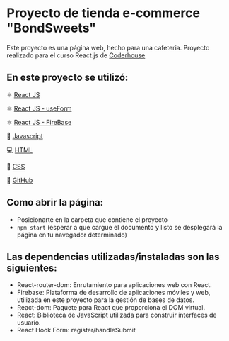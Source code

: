 # Proyecto de tienda e-commerce "BondSweets"

Este proyecto es una página web, hecho para una cafeteria. Proyecto realizado para el curso React.js de <a href="https://www.coderhouse.com/">Coderhouse</a>

## En este proyecto se utilizó:
<p>⚛️ <a href="https://es.react.dev/">React JS</a></p>
<p>⚛️ <a href="https://react-hook-form.com/docs/useform">React JS - useForm</a></p>
<p>⚛️ <a href="https://firebase.google.com/">React JS - FireBase</a></p>
<p>🎯 <a href="https://www.w3schools.com/js/DEFAULT.asp">Javascript</a></p></p>
<p>💻 <a href="https://www.w3schools.com/html/">HTML</a></p></p>
<p>👔 <a href="https://www.w3schools.com/Css/">CSS</a></p></p>
<p>🧳 <a href="https://github.com/">GitHub</a></p></p>


## Como abrir la página:
- Posicionarte en la carpeta que contiene el proyecto
- ```npm start``` (esperar a que cargue el documento y listo se desplegará la página en tu navegador determinado)

## Las dependencias utilizadas/instaladas son las siguientes:
- React-router-dom: Enrutamiento para aplicaciones web con React.
- Firebase: Plataforma de desarrollo de aplicaciones móviles y web, utilizada en este proyecto para la gestión de bases de datos.
- React-dom: Paquete para React que proporciona el DOM virtual.
- React: Biblioteca de JavaScript utilizada para construir interfaces de usuario.
- React Hook Form: register/handleSubmit